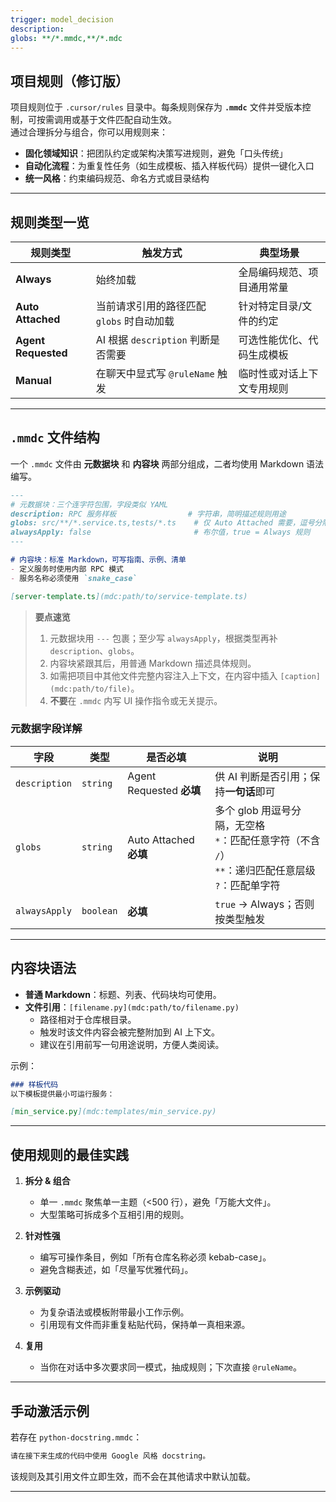 ```yaml
---
trigger: model_decision
description: 
globs: **/*.mmdc,**/*.mdc
---
```

## 项目规则（修订版）

项目规则位于 `.cursor/rules` 目录中。每条规则保存为 **`.mmdc`** 文件并受版本控制，可按需调用或基于文件匹配自动生效。  
通过合理拆分与组合，你可以用规则来：

- **固化领域知识**：把团队约定或架构决策写进规则，避免「口头传统」  
- **自动化流程**：为重复性任务（如生成模板、插入样板代码）提供一键化入口  
- **统一风格**：约束编码规范、命名方式或目录结构  

---

## 规则类型一览

| 规则类型 | 触发方式 | 典型场景 |
| -------- | -------- | -------- |
| **Always** | 始终加载 | 全局编码规范、项目通用常量 |
| **Auto Attached** | 当前请求引用的路径匹配 `globs` 时自动加载 | 针对特定目录/文件的约定 |
| **Agent Requested** | AI 根据 `description` 判断是否需要 | 可选性能优化、代码生成模板 |
| **Manual** | 在聊天中显式写 `@ruleName` 触发 | 临时性或对话上下文专用规则 |

---

## `.mmdc` 文件结构

一个 `.mmdc` 文件由 **元数据块** 和 **内容块** 两部分组成，二者均使用 Markdown 语法编写。

````markdown
---
# 元数据块：三个连字符包围，字段类似 YAML
description: RPC 服务样板                # 字符串，简明描述规则用途
globs: src/**/*.service.ts,tests/*.ts    # 仅 Auto Attached 需要，逗号分隔 glob
alwaysApply: false                       # 布尔值，true = Always 规则
---

# 内容块：标准 Markdown，可写指南、示例、清单
- 定义服务时使用内部 RPC 模式  
- 服务名称必须使用 `snake_case`

[server-template.ts](mdc:path/to/service-template.ts)                       <!-- 引用文件示例 -->
````
> **要点速览**  
> 1. 元数据块用 `---` 包裹；至少写 `alwaysApply`，根据类型再补 `description`、`globs`。  
> 2. 内容块紧跟其后，用普通 Markdown 描述具体规则。  
> 3. 如需把项目中其他文件完整内容注入上下文，在内容中插入 `[caption](mdc:path/to/file)`。  
> 4. **不要**在 `.mmdc` 内写 UI 操作指令或无关提示。

### 元数据字段详解

| 字段 | 类型 | 是否必填 | 说明 |
| ---- | ---- | -------- | ---- |
| `description` | `string` | Agent Requested **必填** | 供 AI 判断是否引用；保持**一句话**即可 |
| `globs` | `string` | Auto Attached **必填** | 多个 glob 用逗号分隔，无空格<br>`*`：匹配任意字符（不含 `/`）<br>`**`：递归匹配任意层级<br>`?`：匹配单字符 |
| `alwaysApply` | `boolean` | **必填** | `true` → Always；否则按类型触发 |

---

## 内容块语法

- **普通 Markdown**：标题、列表、代码块均可使用。  
- **文件引用**：`[filename.py](mdc:path/to/filename.py)`  
  - 路径相对于仓库根目录。  
  - 触发时该文件内容会被完整附加到 AI 上下文。  
  - 建议在引用前写一句用途说明，方便人类阅读。  

示例：

```markdown
### 样板代码
以下模板提供最小可运行服务：

[min_service.py](mdc:templates/min_service.py)
```

---

## 使用规则的最佳实践

1. **拆分 & 组合**  
   - 单一 `.mmdc` 聚焦单一主题（<500 行），避免「万能大文件」。  
   - 大型策略可拆成多个互相引用的规则。  

2. **针对性强**  
   - 编写可操作条目，例如「所有仓库名称必须 kebab-case」。  
   - 避免含糊表述，如「尽量写优雅代码」。  

3. **示例驱动**  
   - 为复杂语法或模板附带最小工作示例。  
   - 引用现有文件而非重复粘贴代码，保持单一真相来源。  

4. **复用**  
   - 当你在对话中多次要求同一模式，抽成规则；下次直接 `@ruleName`。  

---

## 手动激活示例

若存在 `python-docstring.mmdc`：

```markdown
请在接下来生成的代码中使用 Google 风格 docstring。  
```

该规则及其引用文件立即生效，而不会在其他请求中默认加载。

---
